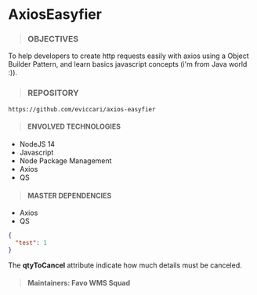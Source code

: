 # AxiosEasyfier

> ### OBJECTIVES

To help developers to create http requests easily with axios using a Object Builder Pattern, and learn basics javascript concepts (i'm from Java world :)).

> ### REPOSITORY

```https
https://github.com/eviccari/axios-easyfier
```

> #### ENVOLVED TECHNOLOGIES

- NodeJS 14
- Javascript
- Node Package Management
- Axios
- QS

> #### MASTER DEPENDENCIES

- Axios
- QS

```json
{
  "test": 1
}
```

The **qtyToCancel** attribute indicate how much details must be canceled.

> #### Maintainers: Favo WMS Squad
